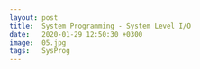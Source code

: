 ```yaml
---
layout: post
title:  System Programming - System Level I/O
date:   2020-01-29 12:50:30 +0300
image:  05.jpg
tags:   SysProg
---
```


